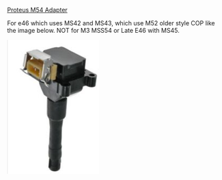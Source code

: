 [Proteus M54 Adapter](https://github.com/rusefi/proteus-M54-adapter)


For e46 which uses MS42 and MS43, which use M52 older style COP like the image below. NOT for M3 MSS54 or Late E46 with MS45.


![x](OEM-Docs/Bmw/BMW-M52-cop.png)